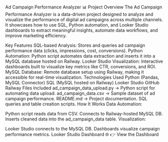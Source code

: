 Ad Campaign Performance Analyzer 📊
Project Overview
The Ad Campaign Performance Analyzer is a data-driven project designed to analyze and visualize the performance of digital ad campaigns across multiple channels.
It showcases how to use SQL, Python automation, and Looker Studio dashboards to extract meaningful insights, automate data workflows, and improve marketing efficiency.

Key Features
SQL-based Analysis: Stores and queries ad campaign performance data (clicks, impressions, cost, conversions).
Python Automation: Python script automates data extraction and inserts it into a MySQL database hosted on Railway.
Looker Studio Visualization: Interactive dashboards built to visualize key metrics like CTR, conversions, and ROI.
MySQL Database: Remote database setup using Railway, making it accessible for real-time visualization.
Technologies Used
Python (Pandas, MySQL Connector)
SQL (MySQL hosted on Railway)
Looker Studio
GitHub
Railway
Files Included
ad_campaign_data_upload.py → Python script for automating data upload.
ad_campaign_data.csv → Sample dataset of ad campaign performance.
README.md → Project documentation.
SQL queries and table creation scripts.
How It Works
Data Automation:

Python script reads data from CSV.
Connects to Railway-hosted MySQL DB.
Inserts cleaned data into the ad_campaign_data table.
Visualization:

Looker Studio connects to the MySQL DB.
Dashboards visualize campaign performance metrics.
Looker Studio Dashboard 🌐
👉 View the Dashboard

